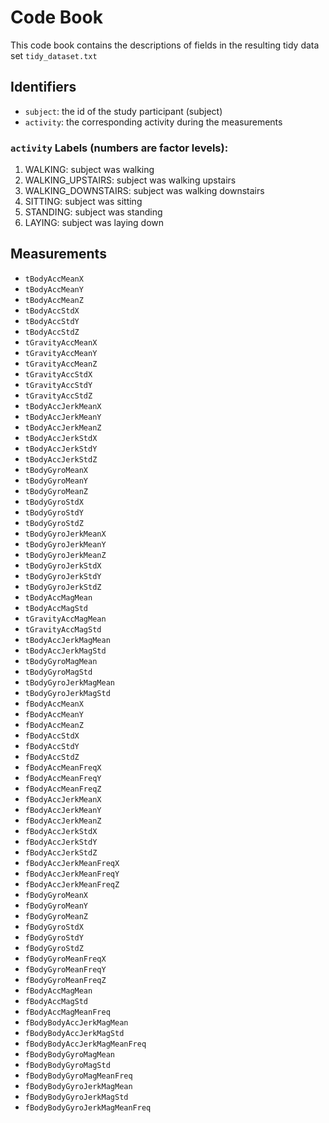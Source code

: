 # Code Book
This code book contains the descriptions of fields in the resulting tidy data set `tidy_dataset.txt`

## Identifiers
*  `subject`: the id of the study participant (subject)
*  `activity`: the corresponding activity during the measurements 

### `activity` Labels (numbers are factor levels):
1. WALKING: subject was walking
2. WALKING_UPSTAIRS: subject was walking upstairs
3. WALKING_DOWNSTAIRS: subject was walking downstairs
4. SITTING: subject was sitting
5. STANDING: subject was standing
6. LAYING: subject was laying down

## Measurements
*  `tBodyAccMeanX`
*  `tBodyAccMeanY`
*  `tBodyAccMeanZ`
*  `tBodyAccStdX`
*  `tBodyAccStdY`
*  `tBodyAccStdZ`
*  `tGravityAccMeanX`
*  `tGravityAccMeanY`
*  `tGravityAccMeanZ`
*  `tGravityAccStdX`
*  `tGravityAccStdY`
*  `tGravityAccStdZ`
*  `tBodyAccJerkMeanX`
*  `tBodyAccJerkMeanY`
*  `tBodyAccJerkMeanZ`
*  `tBodyAccJerkStdX`
*  `tBodyAccJerkStdY`
*  `tBodyAccJerkStdZ`
*  `tBodyGyroMeanX`
*  `tBodyGyroMeanY`
*  `tBodyGyroMeanZ`
*  `tBodyGyroStdX`
*  `tBodyGyroStdY`
*  `tBodyGyroStdZ`
*  `tBodyGyroJerkMeanX`
*  `tBodyGyroJerkMeanY`
*  `tBodyGyroJerkMeanZ`
*  `tBodyGyroJerkStdX`
*  `tBodyGyroJerkStdY`
*  `tBodyGyroJerkStdZ`
*  `tBodyAccMagMean`
*  `tBodyAccMagStd`
*  `tGravityAccMagMean`
*  `tGravityAccMagStd`
*  `tBodyAccJerkMagMean`
*  `tBodyAccJerkMagStd`
*  `tBodyGyroMagMean`
*  `tBodyGyroMagStd`
*  `tBodyGyroJerkMagMean`
*  `tBodyGyroJerkMagStd`
*  `fBodyAccMeanX`
*  `fBodyAccMeanY`
*  `fBodyAccMeanZ`
*  `fBodyAccStdX`
*  `fBodyAccStdY`
*  `fBodyAccStdZ`
*  `fBodyAccMeanFreqX`
*  `fBodyAccMeanFreqY`
*  `fBodyAccMeanFreqZ`
*  `fBodyAccJerkMeanX`
*  `fBodyAccJerkMeanY`
*  `fBodyAccJerkMeanZ`
*  `fBodyAccJerkStdX`
*  `fBodyAccJerkStdY`
*  `fBodyAccJerkStdZ`
*  `fBodyAccJerkMeanFreqX`
*  `fBodyAccJerkMeanFreqY`
*  `fBodyAccJerkMeanFreqZ`
*  `fBodyGyroMeanX`
*  `fBodyGyroMeanY`
*  `fBodyGyroMeanZ`
*  `fBodyGyroStdX`
*  `fBodyGyroStdY`
*  `fBodyGyroStdZ`
*  `fBodyGyroMeanFreqX`
*  `fBodyGyroMeanFreqY`
*  `fBodyGyroMeanFreqZ`
*  `fBodyAccMagMean`
*  `fBodyAccMagStd`
*  `fBodyAccMagMeanFreq`
*  `fBodyBodyAccJerkMagMean`
*  `fBodyBodyAccJerkMagStd`
*  `fBodyBodyAccJerkMagMeanFreq`
*  `fBodyBodyGyroMagMean`
*  `fBodyBodyGyroMagStd`
*  `fBodyBodyGyroMagMeanFreq`
*  `fBodyBodyGyroJerkMagMean`
*  `fBodyBodyGyroJerkMagStd`
*  `fBodyBodyGyroJerkMagMeanFreq`
